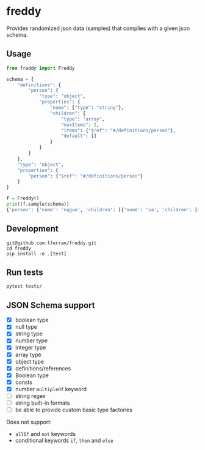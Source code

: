 # freddy

Provides randomized json data (samples) that complies with a given
json schema.

## Usage

```python
from freddy import Freddy

schema = {
    "definitions": {
        "person": {
            "type": "object",
            "properties": {
                "name": {"type": "string"},
                "children": {
                    "type": "array",
                    "maxItems": 2,
                    "items": {"$ref": "#/definitions/person"},
                    "default": []
                }
            }
        }
    },
    "type": "object",
    "properties": {
        "person": {"$ref": "#/definitions/person"}
    }
}

f = Freddy()
print(f.sample(schema))
{'person': {'name': 'nqguo', 'children': [{'name': 'va', 'children': [{'name': 'i', 'children': []}]}, {'name': 'vimkrcjkur', 'children': []}]}}
```

## Development

``` shell
git@github.com:lferran/freddy.git
cd freddy
pip install -e .[test]
```

## Run tests

```shell
pytest tests/
```

## JSON Schema support

- [x] boolean type
- [x] null type
- [x] string type
- [x] number type
- [x] integer type
- [x] array type
- [x] object type
- [x] definitions/references
- [x] Boolean type
- [x] consts
- [x] number `multipleOf` keyword
- [ ] string regex
- [ ] string built-in formats
- [ ] be able to provide custom basic type factories

Does not support:

- `allOf` and `not` keywords
- conditional keywords `if`, `then` and `else`
